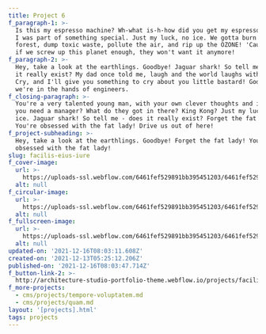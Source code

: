 ```yaml
---
title: Project 6
f_paragraph-1: >-
  Is this my espresso machine? Wh-what is-h-how did you get my espresso machine?
  I was part of something special. Just my luck, no ice. We gotta burn the rain
  forest, dump toxic waste, pollute the air, and rip up the OZONE! 'Cause maybe
  if we screw up this planet enough, they won't want it anymore!
f_paragraph-2: >-
  Hey, take a look at the earthlings. Goodbye! Jaguar shark! So tell me - does
  it really exist? My dad once told me, laugh and the world laughs with you,
  Cry, and I'll give you something to cry about you little bastard! God help us,
  we're in the hands of engineers.
f_closing-paragraph: >-
  You're a very talented young man, with your own clever thoughts and ideas. Do
  you need a manager? What do they got in there? King Kong? Just my luck, no
  ice. Jaguar shark! So tell me - does it really exist? Forget the fat lady!
  You're obsessed with the fat lady! Drive us out of here!
f_project-subheading: >-
  Hey, take a look at the earthlings. Goodbye! Forget the fat lady! You're
  obsessed with the fat lady!
slug: facilis-eius-iure
f_cover-image:
  url: >-
    https://uploads-ssl.webflow.com/6461fef529891bb395451203/6461fef529891bb395451213_Mask%20Group-3-min.png
  alt: null
f_circular-image:
  url: >-
    https://uploads-ssl.webflow.com/6461fef529891bb395451203/6461fef529891bb395451209_Mask%20Group%205-1-min.png
  alt: null
f_fullscreen-image:
  url: >-
    https://uploads-ssl.webflow.com/6461fef529891bb395451203/6461fef529891bb39545120b_building-min.png
  alt: null
updated-on: '2021-12-16T08:03:11.608Z'
created-on: '2021-12-13T05:25:12.206Z'
published-on: '2021-12-16T08:03:47.714Z'
f_button-link-2: >-
  http://architecture-studio-portfolio-theme.webflow.io/projects/facilis-eius-iure
f_more-projects:
  - cms/projects/tempore-voluptatem.md
  - cms/projects/quam.md
layout: '[projects].html'
tags: projects
---
```



